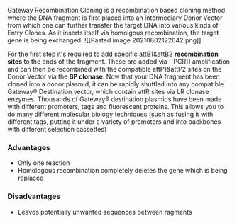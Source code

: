 Gateway Recombination Cloning is a recombination based cloning method where the DNA fragment is first placed into an intermediary Donor Vector from which one can further transfer the target DNA into various kinds of Entry Clones. As it inserts itself via homolgous recombination, the target gene is being exchanged.
![[Pasted image 20210802122642.png]]


For the first step it's required to add specific attB1&attB2 __recombination sites__ to the ends of the fragment. These are added via [[PCR]] amplification and can then be recombined with the compatible attP1&attP2 sites on the Donor Vector via the __BP clonase__. 
Now that your DNA fragment has been cloned into a donor plasmid, it can be rapidly shuttled into any compatible Gateway® Destination vector, which contain attR sites via LR clonase enzymes. Thousands of Gateway® destination plasmids have been made with different promoters, tags and fluorescent proteins. This allows you to do many different molecular biology techniques (such as fusing it with different tags, putting it under a variety of promoters and into backbones with different selection cassettes)

### Advantages
- Only one reaction
- Homologous recombination completely deletes the gene which is being replaced

### Disadvantages
- Leaves potentially unwanted sequences between ragments